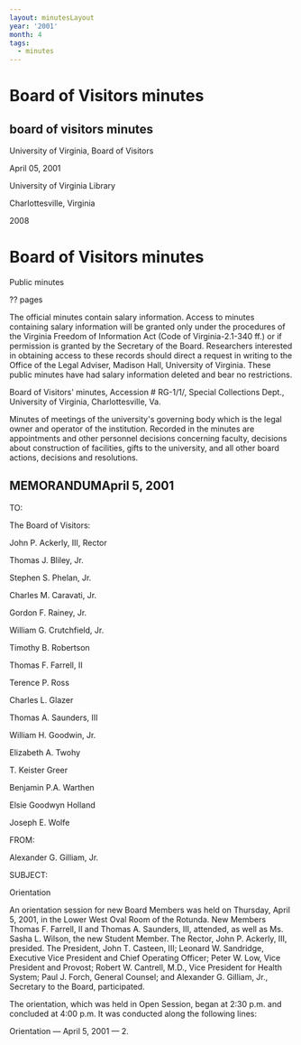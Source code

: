 ```yaml
---
layout: minutesLayout
year: '2001'
month: 4
tags:
  - minutes
---
```

Board of Visitors minutes
=========================

board of visitors minutes
-------------------------

University of Virginia, Board of Visitors

April 05, 2001

University of Virginia Library

Charlottesville, Virginia

2008

Board of Visitors minutes
=========================

Public minutes

?? pages

The official minutes contain salary information. Access to minutes containing salary information will be granted only under the procedures of the Virginia Freedom of Information Act (Code of Virginia-2.1-340 ff.) or if permission is granted by the Secretary of the Board. Researchers interested in obtaining access to these records should direct a request in writing to the Office of the Legal Adviser, Madison Hall, University of Virginia. These public minutes have had salary information deleted and bear no restrictions.

Board of Visitors' minutes, Accession # RG-1/1/, Special Collections Dept., University of Virginia, Charlottesville, Va.

Minutes of meetings of the university's governing body which is the legal owner and operator of the institution. Recorded in the minutes are appointments and other personnel decisions concerning faculty, decisions about construction of facilities, gifts to the university, and all other board actions, decisions and resolutions.

MEMORANDUMApril 5, 2001
-----------------------

TO:

The Board of Visitors:

John P. Ackerly, III, Rector

Thomas J. Bliley, Jr.

Stephen S. Phelan, Jr.

Charles M. Caravati, Jr.

Gordon F. Rainey, Jr.

William G. Crutchfield, Jr.

Timothy B. Robertson

Thomas F. Farrell, II

Terence P. Ross

Charles L. Glazer

Thomas A. Saunders, III

William H. Goodwin, Jr.

Elizabeth A. Twohy

T. Keister Greer

Benjamin P.A. Warthen

Elsie Goodwyn Holland

Joseph E. Wolfe

FROM:

Alexander G. Gilliam, Jr.

SUBJECT:

Orientation

An orientation session for new Board Members was held on Thursday, April 5, 2001, in the Lower West Oval Room of the Rotunda. New Members Thomas F. Farrell, II and Thomas A. Saunders, III, attended, as well as Ms. Sasha L. Wilson, the new Student Member. The Rector, John P. Ackerly, III, presided. The President, John T. Casteen, III; Leonard W. Sandridge, Executive Vice President and Chief Operating Officer; Peter W. Low, Vice President and Provost; Robert W. Cantrell, M.D., Vice President for Health System; Paul J. Forch, General Counsel; and Alexander G. Gilliam, Jr., Secretary to the Board, participated.

The orientation, which was held in Open Session, began at 2:30 p.m. and concluded at 4:00 p.m. It was conducted along the following lines:

Orientation — April 5, 2001 — 2.
